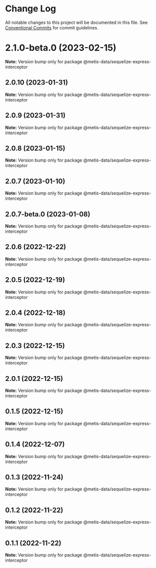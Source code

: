 # Change Log

All notable changes to this project will be documented in this file.
See [Conventional Commits](https://conventionalcommits.org) for commit guidelines.

# 2.1.0-beta.0 (2023-02-15)

**Note:** Version bump only for package @metis-data/sequelize-express-interceptor





## 2.0.10 (2023-01-31)

**Note:** Version bump only for package @metis-data/sequelize-express-interceptor





## 2.0.9 (2023-01-31)

**Note:** Version bump only for package @metis-data/sequelize-express-interceptor





## 2.0.8 (2023-01-15)

**Note:** Version bump only for package @metis-data/sequelize-express-interceptor





## 2.0.7 (2023-01-10)

**Note:** Version bump only for package @metis-data/sequelize-express-interceptor





## 2.0.7-beta.0 (2023-01-08)

**Note:** Version bump only for package @metis-data/sequelize-express-interceptor





## 2.0.6 (2022-12-22)

**Note:** Version bump only for package @metis-data/sequelize-express-interceptor





## 2.0.5 (2022-12-19)

**Note:** Version bump only for package @metis-data/sequelize-express-interceptor





## 2.0.4 (2022-12-18)

**Note:** Version bump only for package @metis-data/sequelize-express-interceptor





## 2.0.3 (2022-12-15)

**Note:** Version bump only for package @metis-data/sequelize-express-interceptor





## 2.0.1 (2022-12-15)

**Note:** Version bump only for package @metis-data/sequelize-express-interceptor





## 0.1.5 (2022-12-15)

**Note:** Version bump only for package @metis-data/sequelize-express-interceptor





## 0.1.4 (2022-12-07)

**Note:** Version bump only for package @metis-data/sequelize-express-interceptor





## 0.1.3 (2022-11-24)

**Note:** Version bump only for package @metis-data/sequelize-express-interceptor





## 0.1.2 (2022-11-22)

**Note:** Version bump only for package @metis-data/sequelize-express-interceptor

## 0.1.1 (2022-11-22)

**Note:** Version bump only for package @metis-data/sequelize-express-interceptor
